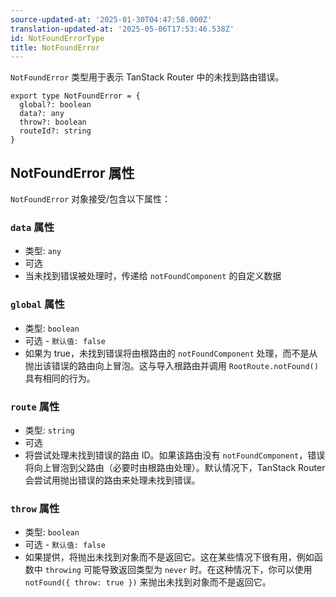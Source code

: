 ```yaml
---
source-updated-at: '2025-01-30T04:47:58.000Z'
translation-updated-at: '2025-05-06T17:53:46.538Z'
id: NotFoundErrorType
title: NotFoundError
---
```


`NotFoundError` 类型用于表示 TanStack Router 中的未找到路由错误。

```tsx
export type NotFoundError = {
  global?: boolean
  data?: any
  throw?: boolean
  routeId?: string
}
```

## NotFoundError 属性

`NotFoundError` 对象接受/包含以下属性：

### `data` 属性

- 类型: `any`
- 可选
- 当未找到错误被处理时，传递给 `notFoundComponent` 的自定义数据

### `global` 属性

- 类型: `boolean`
- 可选 - `默认值: false`
- 如果为 true，未找到错误将由根路由的 `notFoundComponent` 处理，而不是从抛出该错误的路由向上冒泡。这与导入根路由并调用 `RootRoute.notFound()` 具有相同的行为。

### `route` 属性

- 类型: `string`
- 可选
- 将尝试处理未找到错误的路由 ID。如果该路由没有 `notFoundComponent`，错误将向上冒泡到父路由（必要时由根路由处理）。默认情况下，TanStack Router 会尝试用抛出错误的路由来处理未找到错误。

### `throw` 属性

- 类型: `boolean`
- 可选 - `默认值: false`
- 如果提供，将抛出未找到对象而不是返回它。这在某些情况下很有用，例如函数中 `throwing` 可能导致返回类型为 `never` 时。在这种情况下，你可以使用 `notFound({ throw: true })` 来抛出未找到对象而不是返回它。
